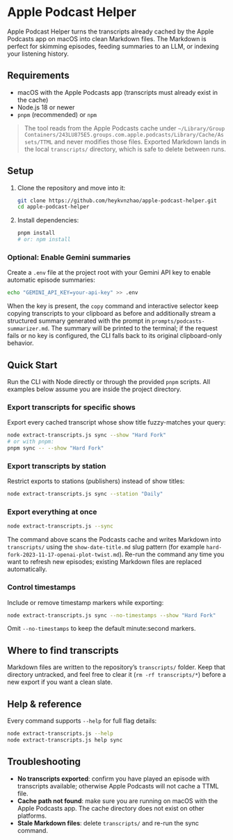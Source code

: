 # Apple Podcast Helper

Apple Podcast Helper turns the transcripts already cached by the Apple Podcasts app on macOS into clean Markdown files. The Markdown is perfect for skimming episodes, feeding summaries to an LLM, or indexing your listening history.

## Requirements

- macOS with the Apple Podcasts app (transcripts must already exist in the cache)
- Node.js 18 or newer
- `pnpm` (recommended) or `npm`

> The tool reads from the Apple Podcasts cache under `~/Library/Group Containers/243LU875E5.groups.com.apple.podcasts/Library/Cache/Assets/TTML` and never modifies those files. Exported Markdown lands in the local `transcripts/` directory, which is safe to delete between runs.

## Setup

1. Clone the repository and move into it:
   ```bash
   git clone https://github.com/heykvnzhao/apple-podcast-helper.git
   cd apple-podcast-helper
   ```
2. Install dependencies:
   ```bash
   pnpm install
   # or: npm install
   ```

### Optional: Enable Gemini summaries

Create a `.env` file at the project root with your Gemini API key to enable automatic episode summaries:

```bash
echo "GEMINI_API_KEY=your-api-key" >> .env
```

When the key is present, the `copy` command and interactive selector keep copying transcripts to your clipboard as before and additionally stream a structured summary generated with the prompt in `prompts/podcasts-summarizer.md`. The summary will be printed to the terminal; if the request fails or no key is configured, the CLI falls back to its original clipboard-only behavior.

## Quick Start

Run the CLI with Node directly or through the provided `pnpm` scripts. All examples below assume you are inside the project directory.

### Export transcripts for specific shows

Export every cached transcript whose show title fuzzy-matches your query:

```bash
node extract-transcripts.js sync --show "Hard Fork"
# or with pnpm:
pnpm sync -- --show "Hard Fork"
```

### Export transcripts by station

Restrict exports to stations (publishers) instead of show titles:

```bash
node extract-transcripts.js sync --station "Daily"
```

### Export everything at once

```bash
node extract-transcripts.js --sync
```

The command above scans the Podcasts cache and writes Markdown into `transcripts/` using the `show-date-title.md` slug pattern (for example `hard-fork-2023-11-17-openai-plot-twist.md`). Re-run the command any time you want to refresh new episodes; existing Markdown files are replaced automatically.

### Control timestamps

Include or remove timestamp markers while exporting:

```bash
node extract-transcripts.js sync --no-timestamps --show "Hard Fork"
```

Omit `--no-timestamps` to keep the default minute:second markers.

## Where to find transcripts

Markdown files are written to the repository’s `transcripts/` folder. Keep that directory untracked, and feel free to clear it (`rm -rf transcripts/*`) before a new export if you want a clean slate.

## Help & reference

Every command supports `--help` for full flag details:

```bash
node extract-transcripts.js --help
node extract-transcripts.js help sync
```

## Troubleshooting

- **No transcripts exported**: confirm you have played an episode with transcripts available; otherwise Apple Podcasts will not cache a TTML file.
- **Cache path not found**: make sure you are running on macOS with the Apple Podcasts app. The cache directory does not exist on other platforms.
- **Stale Markdown files**: delete `transcripts/` and re-run the sync command.
